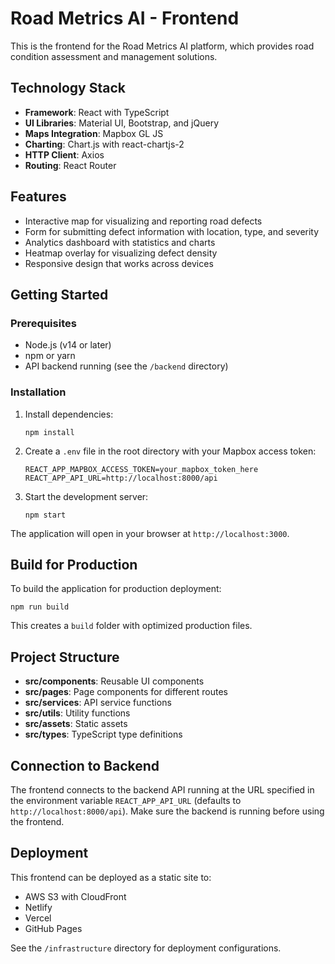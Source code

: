 # Road Metrics AI - Frontend

This is the frontend for the Road Metrics AI platform, which provides road condition assessment and management solutions.

## Technology Stack

- **Framework**: React with TypeScript
- **UI Libraries**: Material UI, Bootstrap, and jQuery
- **Maps Integration**: Mapbox GL JS
- **Charting**: Chart.js with react-chartjs-2
- **HTTP Client**: Axios
- **Routing**: React Router

## Features

- Interactive map for visualizing and reporting road defects
- Form for submitting defect information with location, type, and severity
- Analytics dashboard with statistics and charts
- Heatmap overlay for visualizing defect density
- Responsive design that works across devices

## Getting Started

### Prerequisites

- Node.js (v14 or later)
- npm or yarn
- API backend running (see the `/backend` directory)

### Installation

1. Install dependencies:
   ```
   npm install
   ```

2. Create a `.env` file in the root directory with your Mapbox access token:
   ```
   REACT_APP_MAPBOX_ACCESS_TOKEN=your_mapbox_token_here
   REACT_APP_API_URL=http://localhost:8000/api
   ```

3. Start the development server:
   ```
   npm start
   ```

The application will open in your browser at `http://localhost:3000`.

## Build for Production

To build the application for production deployment:

```
npm run build
```

This creates a `build` folder with optimized production files.

## Project Structure

- **src/components**: Reusable UI components
- **src/pages**: Page components for different routes
- **src/services**: API service functions
- **src/utils**: Utility functions
- **src/assets**: Static assets
- **src/types**: TypeScript type definitions

## Connection to Backend

The frontend connects to the backend API running at the URL specified in the environment variable `REACT_APP_API_URL` (defaults to `http://localhost:8000/api`). Make sure the backend is running before using the frontend.

## Deployment

This frontend can be deployed as a static site to:
- AWS S3 with CloudFront
- Netlify
- Vercel
- GitHub Pages

See the `/infrastructure` directory for deployment configurations.
